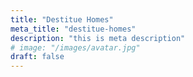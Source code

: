 ```yaml
---
title: "Destitue Homes"
meta_title: "destitue-homes"
description: "this is meta description"
# image: "/images/avatar.jpg"
draft: false
---
```

